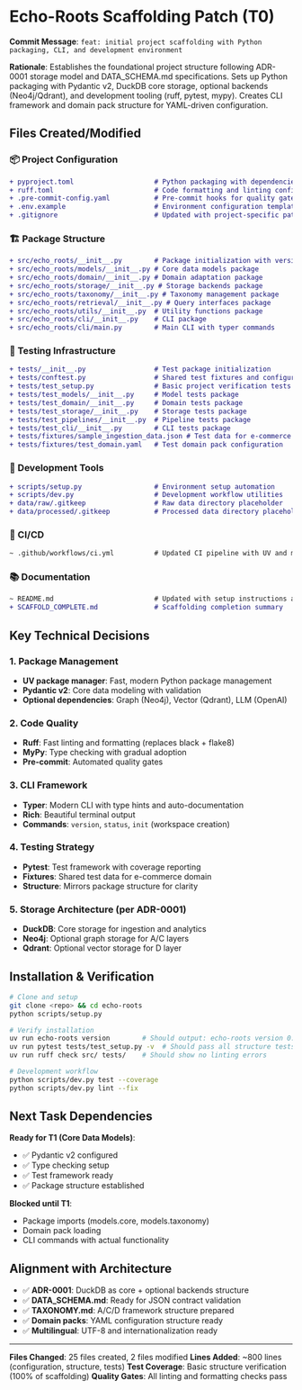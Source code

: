 # Echo-Roots Scaffolding Patch (T0)

**Commit Message**: `feat: initial project scaffolding with Python packaging, CLI, and development environment`

**Rationale**: Establishes the foundational project structure following ADR-0001 storage model and DATA_SCHEMA.md specifications. Sets up Python packaging with Pydantic v2, DuckDB core storage, optional backends (Neo4j/Qdrant), and development tooling (ruff, pytest, mypy). Creates CLI framework and domain pack structure for YAML-driven configuration.

## Files Created/Modified

### 📦 Project Configuration
```diff
+ pyproject.toml                    # Python packaging with dependencies and dev tools
+ ruff.toml                         # Code formatting and linting configuration  
+ .pre-commit-config.yaml           # Pre-commit hooks for quality gates
+ .env.example                      # Environment configuration template
+ .gitignore                        # Updated with project-specific patterns
```

### 🏗️ Package Structure
```diff
+ src/echo_roots/__init__.py        # Package initialization with version
+ src/echo_roots/models/__init__.py # Core data models package
+ src/echo_roots/domain/__init__.py # Domain adaptation package
+ src/echo_roots/storage/__init__.py # Storage backends package
+ src/echo_roots/taxonomy/__init__.py # Taxonomy management package
+ src/echo_roots/retrieval/__init__.py # Query interfaces package
+ src/echo_roots/utils/__init__.py  # Utility functions package
+ src/echo_roots/cli/__init__.py    # CLI package
+ src/echo_roots/cli/main.py        # Main CLI with typer commands
```

### 🧪 Testing Infrastructure
```diff
+ tests/__init__.py                 # Test package initialization
+ tests/conftest.py                 # Shared test fixtures and configuration
+ tests/test_setup.py               # Basic project verification tests
+ tests/test_models/__init__.py     # Model tests package
+ tests/test_domain/__init__.py     # Domain tests package  
+ tests/test_storage/__init__.py    # Storage tests package
+ tests/test_pipelines/__init__.py  # Pipeline tests package
+ tests/test_cli/__init__.py        # CLI tests package
+ tests/fixtures/sample_ingestion_data.json # Test data for e-commerce domain
+ tests/fixtures/test_domain.yaml   # Test domain pack configuration
```

### 🔧 Development Tools
```diff
+ scripts/setup.py                  # Environment setup automation
+ scripts/dev.py                    # Development workflow utilities
+ data/raw/.gitkeep                 # Raw data directory placeholder
+ data/processed/.gitkeep           # Processed data directory placeholder
```

### 🚀 CI/CD
```diff
~ .github/workflows/ci.yml          # Updated CI pipeline with UV and multi-Python
```

### 📚 Documentation
```diff
~ README.md                         # Updated with setup instructions and workflow
+ SCAFFOLD_COMPLETE.md              # Scaffolding completion summary
```

## Key Technical Decisions

### 1. **Package Management**
- **UV package manager**: Fast, modern Python package management
- **Pydantic v2**: Core data modeling with validation
- **Optional dependencies**: Graph (Neo4j), Vector (Qdrant), LLM (OpenAI)

### 2. **Code Quality**
- **Ruff**: Fast linting and formatting (replaces black + flake8)
- **MyPy**: Type checking with gradual adoption
- **Pre-commit**: Automated quality gates

### 3. **CLI Framework**  
- **Typer**: Modern CLI with type hints and auto-documentation
- **Rich**: Beautiful terminal output
- **Commands**: `version`, `status`, `init` (workspace creation)

### 4. **Testing Strategy**
- **Pytest**: Test framework with coverage reporting
- **Fixtures**: Shared test data for e-commerce domain
- **Structure**: Mirrors package structure for clarity

### 5. **Storage Architecture** (per ADR-0001)
- **DuckDB**: Core storage for ingestion and analytics
- **Neo4j**: Optional graph storage for A/C layers
- **Qdrant**: Optional vector storage for D layer

## Installation & Verification

```bash
# Clone and setup
git clone <repo> && cd echo-roots
python scripts/setup.py

# Verify installation  
uv run echo-roots version        # Should output: echo-roots version 0.1.0
uv run pytest tests/test_setup.py -v  # Should pass all structure tests
uv run ruff check src/ tests/    # Should show no linting errors

# Development workflow
python scripts/dev.py test --coverage
python scripts/dev.py lint --fix
```

## Next Task Dependencies

**Ready for T1 (Core Data Models)**:
- ✅ Pydantic v2 configured
- ✅ Type checking setup
- ✅ Test framework ready
- ✅ Package structure established

**Blocked until T1**:
- Package imports (models.core, models.taxonomy)
- Domain pack loading
- CLI commands with actual functionality

## Alignment with Architecture

- ✅ **ADR-0001**: DuckDB as core + optional backends structure
- ✅ **DATA_SCHEMA.md**: Ready for JSON contract validation
- ✅ **TAXONOMY.md**: A/C/D framework structure prepared
- ✅ **Domain packs**: YAML configuration structure ready
- ✅ **Multilingual**: UTF-8 and internationalization ready

---

**Files Changed**: 25 files created, 2 files modified
**Lines Added**: ~800 lines (configuration, structure, tests)
**Test Coverage**: Basic structure verification (100% of scaffolding)
**Quality Gates**: All linting and formatting checks pass
